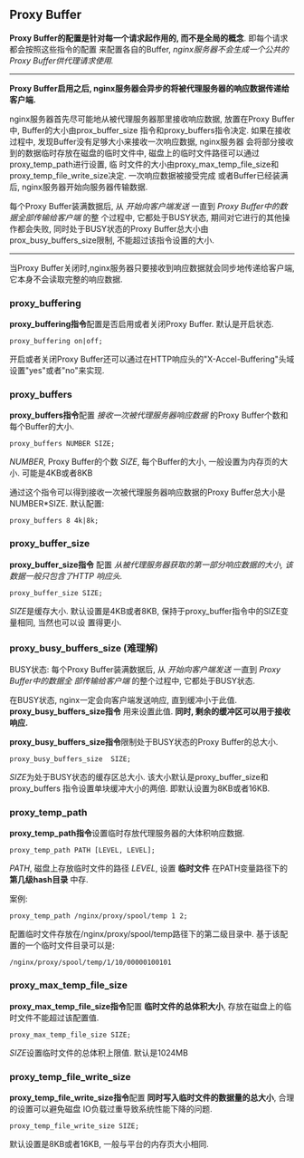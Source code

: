 ## Proxy Buffer

**Proxy Buffer的配置是针对每一个请求起作用的, 而不是全局的概念**. 即每个请求都会按照这些指令的配置
来配置各自的Buffer, *nginx服务器不会生成一个公共的Proxy Buffer供代理请求使用.*

---

**Proxy Buffer启用之后, nginx服务器会异步的将被代理服务器的响应数据传递给客户端.**

nginx服务器首先尽可能地从被代理服务器那里接收响应数据, 放置在Proxy Buffer中, Buffer的大小由prox_buffer_size
指令和proxy_buffers指令决定. 如果在接收过程中, 发现Buffer没有足够大小来接收一次响应数据, nginx服务器
会将部分接收到的数据临时存放在磁盘的临时文件中, 磁盘上的临时文件路径可以通过proxy_temp_path进行设置, 临
时文件的大小由proxy_max_temp_file_size和proxy_temp_file_write_size决定. 一次响应数据被接受完成
或者Buffer已经装满后, nginx服务器开始向服务器传输数据.

每个Proxy Buffer装满数据后, 从 *开始向客户端发送* 一直到 *Proxy Buffer中的数据全部传输给客户端* 的整
个过程中, 它都处于BUSY状态, 期间对它进行的其他操作都会失败, 同时处于BUSY状态的Proxy Buffer总大小由
prox_busy_buffers_size限制, 不能超过该指令设置的大小.

---

当Proxy Buffer关闭时,nginx服务器只要接收到响应数据就会同步地传递给客户端, 它本身不会读取完整的响应数据.


### proxy_buffering

**proxy_buffering指令**配置是否启用或者关闭Proxy Buffer. 默认是开启状态.

```
proxy_buffering on|off;
```

开启或者关闭Proxy Buffer还可以通过在HTTP响应头的"X-Accel-Buffering"头域设置"yes"或者"no"来实现.


### proxy_buffers 

**proxy_buffers指令**配置 *接收一次被代理服务器响应数据* 的Proxy Buffer个数和每个Buffer的大小.

```
proxy_buffers NUMBER SIZE;
```
*NUMBER*, Proxy Buffer的个数
*SIZE*, 每个Buffer的大小, 一般设置为内存页的大小. 可能是4KB或者8KB

通过这个指令可以得到接收一次被代理服务器响应数据的Proxy Buffer总大小是NUMBER*SIZE. 默认配置:
```
proxy_buffers 8 4k|8k;
```


### proxy_buffer_size

**proxy_buffer_size指令** 配置 *从被代理服务器获取的第一部分响应数据的大小, 该数据一般只包含了HTTP
响应头.*

```
proxy_buffer_size SIZE;
```
*SIZE*是缓存大小. 默认设置是4KB或者8KB, 保持于proxy_buffer指令中的SIZE变量相同, 当然也可以设
置得更小.


### proxy_busy_buffers_size (难理解)

BUSY状态: 每个Proxy Buffer装满数据后, 从 *开始向客户端发送* 一直到 *Proxy Buffer中的数据全
部传输给客户端* 的整个过程中, 它都处于BUSY状态.

在BUSY状态, nginx一定会向客户端发送响应, 直到缓冲小于此值. **proxy_busy_buffers_size指令**
用来设置此值. **同时, 剩余的缓冲区可以用于接收响应.**

**proxy_busy_buffers_size指令**限制处于BUSY状态的Proxy Buffer的总大小.

```
proxy_busy_buffers_size  SIZE;
```
*SIZE*为处于BUSY状态的缓存区总大小. 该大小默认是proxy_buffer_size和proxy_buffers
指令设置单块缓冲大小的两倍. 即默认设置为8KB或者16KB. 

### proxy_temp_path

**proxy_temp_path指令**设置临时存放代理服务器的大体积响应数据.

```
proxy_temp_path PATH [LEVEL, LEVEL];
```
*PATH*, 磁盘上存放临时文件的路径
*LEVEL*, 设置 **临时文件** 在PATH变量路径下的 **第几级hash目录** 中存.

案例:
```
proxy_temp_path /nginx/proxy/spool/temp 1 2;
```
配置临时文件存放在/nginx/proxy/spool/temp路径下的第二级目录中. 基于该配置的一个临时文件目录可以是:
```
/nginx/proxy/spool/temp/1/10/00000100101
```

### proxy_max_temp_file_size

**proxy_max_temp_file_size指令**配置 **临时文件的总体积大小**, 存放在磁盘上的临时文件不能超过该配置值.

```
proxy_max_temp_file_size SIZE;
```
*SIZE*设置临时文件的总体积上限值. 默认是1024MB


### proxy_temp_file_write_size

**proxy_temp_file_write_size指令**配置 **同时写入临时文件的数据量的总大小**, 合理的设置可以避免磁盘
IO负载过重导致系统性能下降的问题.

```
proxy_temp_file_write_size SIZE;
```
默认设置是8KB或者16KB, 一般与平台的内存页大小相同.
